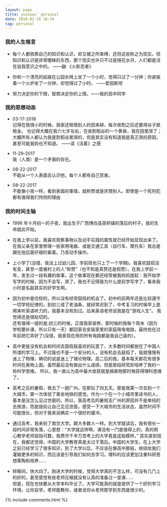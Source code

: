```yaml
---
layout: page
title: yusnows' personal
date: 2018-02-28 16:34
tag: personal 
---
```


### 我的人生格言
 * 每个人都依靠自己的知识和认识，却又被之所束缚，还将这些称之为现实。但知识和认识是非常暧昧的东西，那个现实也许只不过是镜花水月，人们都是活在自我意识之中的。 ——鼬 《火影忍者》

* 你和一个漂亮的姑娘在公园长椅上坐了一个小时，觉得只过了一分钟；你紧挨着一个火炉坐了一分钟，却觉得过了小时。 ——爱因斯坦

* 努力决定你的下限，智商决定你的上限。——我的高中同学

### 我的思想动态
* 03-17-2018  
记得在我很小的时候，我家还租借别人的田来耕，每次收割之后还要用谷子抵租金。
也记得大概在我六七岁左右，在收割稻谷的一个黄昏，我在田里哭了；大概所有人都认为我是割稻谷累哭的，但是其实没有知道我是真正哭的原因，甚至可能我妈也不知道。    ——读《活着》之感

* 11-29-2017  
我（人类）是一个矛盾的存在。

* 08-22-2017  
不能从一个人表面去认识他，每个人都有自己苦衷。

* 08-22-2017  
不能像小孩一样，看到表面的事情，就称赞或是厌恨别人。即使是一个死刑犯都有值得我们怜悯的理由

### 我的时间主轴
* 1996 年十月初一的子夜，我出生于广西博白县英桥镇的落后的村子。我的生命就此开始。

* 在我上学以前，我喜欢观察事物以及动手实践的属性就已经开始显现出来了。在我父亲在家里修理一些家用电器、或是交通工具（自行车、摩托车）我总是跟在他后面仔细的看着。乃至动手操作。

* 上小学了(没错，我没上过幼儿园，学前班也只上了一个学期)。我喜欢鼓捣没有变，甚至一度被村上的人“称赞”（也不知是真赞还是假赞）。在我上学前一年，发生过一段有趣的故事，这个故事现在都还经常被我妈妈提起：我开始学写字的时候，因为不会写，哭了。我也不记得我为什么提前学写字了，看来我小时是名副其实的好学生啊。

* 因为初中是住校的，所以没有经常鼓捣的机会了。初中的前两年还是比较遵守一切学校纪律的。到初三成了老油条，就经常迟到了，中考复习的时候早上是用来听英语听力的，我基本没有到过。后来英语老师说我是在“游戏人生”。 我觉得还是很贴切的。  
还有值得一提的是;初三的时候，正值我家装修<!--（没错，我家的房子是我出生的时候就建了的，但是住了十几年才装修）-->，那时候的我每个周末（因为学校要补课，所以只有一天）都回家去安装家里的家庭用电电路，最终抢在过年前把它弄好了(没错，我家现在用的所有电路都是我自己装的）。

* 高中更是没有机会和时间去鼓捣我喜欢的玩意了，大多数时间都放在了中国人所谓的学习上。不过我也不是一个安分的人，没有机会去鼓捣了，我就慢慢有迷上了物理，确切的说是迷上了理论物理。高二后的我，基本每天都花有很多时间在奥物上面。虽然最后没有做出什么成绩，但是那段研究却培养了我的一些科学思维。
所以，我一直认为高中最大收获就是搞奥物那时候获得理科思维了。

* 高考之后的暑假，我去了一趟广州。在那玩了四五天。那是我第一次去到一个大城市，第一次体验了乘坐地铁的感觉。作为一个在一个小城市里读书的人，基本是没怎么见过世面的。所以，我高考后的暑假去广州的原因并不是单纯的去旅游，而是提前让自己见见世面，感受一下大城市的生活状态，虽然时间不可能很长，但对于我来说确实一个很好的缓冲。

* 通过高考，我来到了南京大学。跟大多数人一样。到大学就读后，我有很长一段时间非常失落，心里想：“大学就这样啊，课没有一门是值得上的，真的用心教学老师屈指可数，我费尽千辛万苦考上的大学竟是这般模样。”
其实直到现在，我都还觉得，中国的大学教育真是太过于落后。中国的大学生，在上大学之前已经学习了很多知识，到了大学以后，不应该在像高中那般，继续给我们灌输更多的知识，而应该是引导我们如何去学习。理科的应该更加注重科研思想熏陶和培养……

* 转眼间，快大四了。刚进大学的时候，觉得大学真的不怎么样，可没有几门上的好的，甚至感觉有些老师压根就没有认真的准备过一堂课……  
 但是，现在也快要从大学本科毕业了。大学可能真的就是提供了一个好的学习环境，让你自学。老师能教你，或者说你从老师那学到东西是很少的。  
 
{% include comments.html %}  
